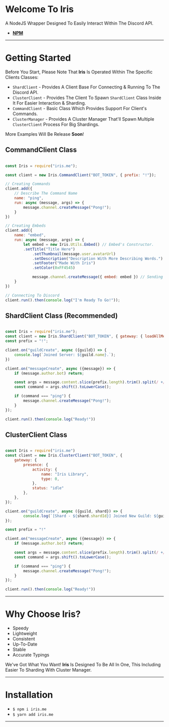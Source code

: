 # Welcome To Iris

A NodeJS Wrapper Designed To Easily Interact Within The Discord API.

- **[NPM](https://www.npmjs.com/package/iris.me)**

---

# Getting Started 

Before You Start, Please Note That **Iris** Is Operated Within The Specific Clients Classes:

- `ShardClient` - Provides A Client Base For Connecting & Running To The Discord API.
- `ClusterClient` - Provides The Client To Spawn `ShardClient` Class Inside It For Easier Interaction & Sharding.
- `CommandClient` - Basic Class Which Provides Support For Client's Commands.
- `ClusterManager` - Provides A Cluster Manager That'll Spawn Multiple `ClusterClient` Process For Big Shardings.

More Examples Will Be Release **Soon**!

## CommandClient Class

```js

const Iris = require("iris.me");

const client = new Iris.CommandClient("BOT_TOKEN", { prefix: "!"});

// Creating Commands
client.add({
    // Describe The Command Name
    name: "ping",
    run: async (message, args) => {
        message.channel.createMessage("Pong!");
    }
})

// Creating Embeds
client.add({
    name: "embed",
    run: async (message, args) => {
        let embed = new Iris.Utils.Embed() // Embed's Constructor.
        .setTitle("Title Here")
            .setThumbnail(message.user.avatarUrl)
            .setDescription("Description With More Describing Words.")
            .setFooter("Made With Iris")
            .setColor(0xFF4545)

            message.channel.createMessage({ embed: embed }) // Sending The Embed.
    }
})

// Connecting To Discord
client.run().then(console.log("I'm Ready To Go!"));

```

## ShardClient Class (Recommended)

```js

const Iris = require("iris.me");
const client = new Iris.ShardClient("BOT_TOKEN", { gateway: { loadAllMembers: true}});
const prefix = "!";

client.on("guildCreate", async ({guild}) => {
    console.log(`Joined Server: ${guild.name}.`);
})

client.on("messageCreate", async ({message}) => {
    if (message.author.bot) return;

    const args = message.content.slice(prefix.length).trim().split(/ +/g);
    const command = args.shift().toLowerCase();

    if (command === "ping") {
        message.channel.createMessage("Pong!");
    }
});

client.run().then(console.log("Ready!"))

```

## ClusterClient Class

```js

const Iris = require("iris.me")
const client = new Iris.ClusterClient("BOT_TOKEN", {
    gateway: {
        presence: {
            activity: {
                name: "Iris Library",
                type: 0,
            },
            status: "idle"
        },
    },
});

client.on("guildCreate", async ({guild, shard}) => {
        console.log(`[Shard - ${shard.shardId}] Joined New Guild: ${guild.name}`);
});

const prefix = "!"

client.on("messageCreate", async ({message}) => {
    if (message.author.bot) return;

    const args = message.content.slice(prefix.length).trim().split(/ +/g);
    const command = args.shift().toLowerCase();

    if (command === "ping") {
        message.channel.createMessage("Pong!");
    }
});

client.run().then(console.log("Ready!"))

```

---

# Why Choose Iris?

- Speedy
- Lightweight
- Consistent
- Up-To-Date
- Stable
- Accurate Typings

We've Got What You Want! **Iris** Is Designed To Be All In One, This Including Easier To Sharding With Cluster Manager.

---

# Installation

- `$ npm i iris.me`
- `$ yarn add iris.me`

---

